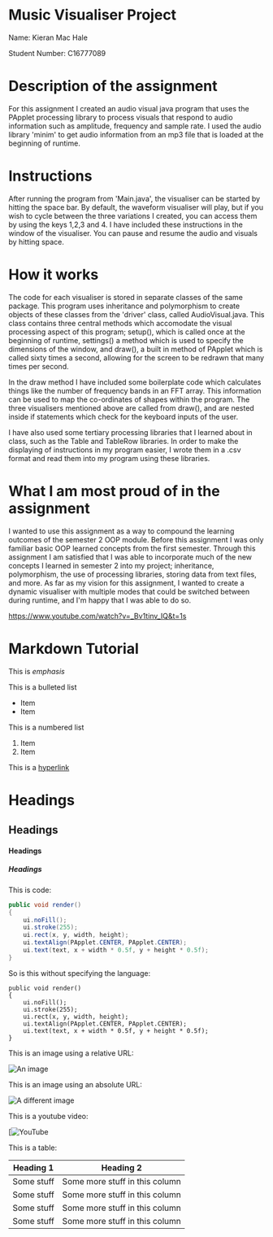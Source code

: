 # Music Visualiser Project

Name: Kieran Mac Hale

Student Number: C16777089


# Description of the assignment

For this assignment I created an audio visual java program that uses the PApplet processing library to process
visuals that respond to audio information such as amplitude, frequency and sample rate. I used the audio library 
'minim' to get audio information from an mp3 file that is loaded at the beginning of runtime. 


# Instructions

After running the program from 'Main.java', the visualiser can be started by hitting the space bar. By default,
the waveform visualiser will play, but if you wish to cycle between the three variations I created, you can access them
by using the keys 1,2,3 and 4. I have included these instructions in the window of the visualiser. You can pause and resume
the audio and visuals by hitting space.


# How it works

The code for each visualiser is stored in separate classes of the same package. This program uses inheritance and polymorphism
to create objects of these classes from the 'driver' class, called AudioVisual.java. This class contains three central methods
which accomodate the visual processing aspect of this program; setup(), which is called once at the beginning of runtime, settings()
a method which is used to specify the dimensions of the window, and draw(), a built in method of PApplet which is called sixty times a second, 
allowing for the screen to be redrawn that many times per second. 

In the draw method I have included some boilerplate code which calculates things like the number of frequency bands in an FFT array.
This information can be used to map the co-ordinates of shapes within the program. The three visualisers mentioned above are called 
from draw(), and are nested inside if statements which check for the keyboard inputs of the user. 

I have also used some tertiary processing libraries that I learned about in class, such as the Table and TableRow libraries. In order
to make the displaying of instructions in my program easier, I wrote them in a .csv format and read them into my program using these
libraries. 


# What I am most proud of in the assignment

I wanted to use this assignment as a way to compound the learning outcomes of the semester 2 OOP module. 
Before this assignment I was only familiar basic OOP learned concepts from the first semester. Through this assignment I am 
satisfied that I was able to incorporate much of the new concepts I learned in semester 2 into my project; inheritance, polymorphism,
the use of processing libraries, storing data from text files, and more. As far as my vision for this assignment,
I wanted to create a dynamic visualiser with multiple modes that could be switched between during runtime, and I'm happy that I was able to do so. 


https://www.youtube.com/watch?v=_Bv1tinv_IQ&t=1s


# Markdown Tutorial

This is *emphasis*

This is a bulleted list

- Item
- Item

This is a numbered list

1. Item
1. Item

This is a [hyperlink](http://bryanduggan.org)

# Headings
## Headings
#### Headings
##### Headings

This is code:

```Java
public void render()
{
	ui.noFill();
	ui.stroke(255);
	ui.rect(x, y, width, height);
	ui.textAlign(PApplet.CENTER, PApplet.CENTER);
	ui.text(text, x + width * 0.5f, y + height * 0.5f);
}
```

So is this without specifying the language:

```
public void render()
{
	ui.noFill();
	ui.stroke(255);
	ui.rect(x, y, width, height);
	ui.textAlign(PApplet.CENTER, PApplet.CENTER);
	ui.text(text, x + width * 0.5f, y + height * 0.5f);
}
```

This is an image using a relative URL:

![An image](images/p8.png)

This is an image using an absolute URL:

![A different image](https://bryanduggandotorg.files.wordpress.com/2019/02/infinite-forms-00045.png?w=595&h=&zoom=2)

This is a youtube video:

[![YouTube](https://www.youtube.com/watch?v=_Bv1tinv_IQ&feature=youtu.be)

This is a table:

| Heading 1 | Heading 2 |
|-----------|-----------|
|Some stuff | Some more stuff in this column |
|Some stuff | Some more stuff in this column |
|Some stuff | Some more stuff in this column |
|Some stuff | Some more stuff in this column |

